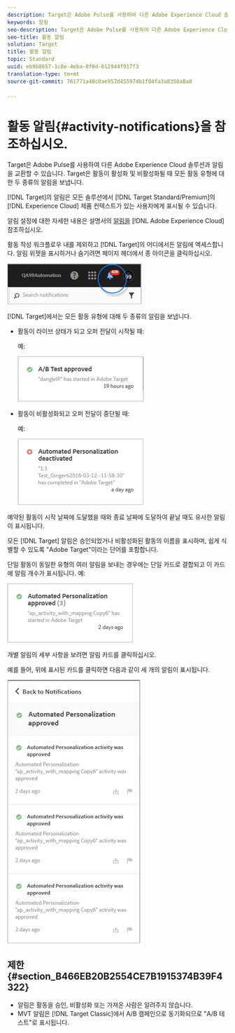 ```yaml
---
description: Target은 Adobe Pulse를 사용하여 다른 Adobe Experience Cloud 솔루션과 알림을 교환할 수 있습니다. Target은 활동이 활성화 및 비활성화될 때 모든 활동 유형에 대한 두 종류의 알림을 보냅니다.
keywords: 알림
seo-description: Target은 Adobe Pulse를 사용하여 다른 Adobe Experience Cloud 솔루션과 알림을 교환할 수 있습니다. Target은 활동이 활성화 및 비활성화될 때 모든 활동 유형에 대한 두 종류의 알림을 보냅니다.
seo-title: 활동 알림
solution: Target
title: 활동 알림
topic: Standard
uuid: eb9b8657-1c8e-4eba-8f6d-612944f917f3
translation-type: tm+mt
source-git-commit: 761771a48c0ae957d455974b1f04fa3a8350a8a0

---
```



# 활동 알림{#activity-notifications}을 참조하십시오.

Target은 Adobe Pulse를 사용하여 다른 Adobe Experience Cloud 솔루션과 알림을 교환할 수 있습니다. Target은 활동이 활성화 및 비활성화될 때 모든 활동 유형에 대한 두 종류의 알림을 보냅니다.

[!DNL Target]의 알림은 모든 솔루션에서 [!DNL Target Standard/Premium]의 [!DNL Experience Cloud] 제품 컨텍스트가 있는 사용자에게 표시될 수 있습니다.

알림 설정에 대한 자세한 내용은 설명서의 [알림을](https://marketing.adobe.com/resources/help/en_US/mcloud/notifications.html) [!DNL Adobe Experience Cloud] 참조하십시오.

활동 작성 워크플로우 내를 제외하고 [!DNL Target]의 어디에서든 알림에 액세스합니다. 알림 위젯을 표시하거나 숨기려면 페이지 헤더에서 종 아이콘을 클릭하십시오.

![](assets/notifications-shell.png)

[!DNL Target]에서는 모든 활동 유형에 대해 두 종류의 알림을 보냅니다.

* 활동이 라이브 상태가 되고 오퍼 전달이 시작될 때:

   예:

   ![](assets/notif_app.png)

* 활동이 비활성화되고 오퍼 전달이 중단될 때:

   예:

   ![](assets/notif-deact.png)

예약된 활동이 시작 날짜에 도달했을 때와 종료 날짜에 도달하여 끝날 때도 유사한 알림이 표시됩니다.

모든 [!DNL Target] 알림은 승인되었거나 비활성화된 활동의 이름을 표시하며, 쉽게 식별할 수 있도록 &quot;Adobe Target&quot;이라는 단어를 포함합니다.

단일 활동이 동일한 유형의 여러 알림을 보내는 경우에는 단일 카드로 결합되고 이 카드에 알림 개수가 표시됩니다. 예:

![](assets/notif-multi.png)

개별 알림의 세부 사항을 보려면 알림 카드를 클릭하십시오.

예를 들어, 위에 표시된 카드를 클릭하면 다음과 같이 세 개의 알림이 표시됩니다.

![](assets/notif-multi-open.png)

## 제한 {#section_B466EB20B2554CE7B1915374B39F4322}

* 알림은 활동을 승인, 비활성화 또는 가져온 사람은 알려주지 않습니다.
* MVT 알림은 [!DNL Target Classic]에서 A/B 캠페인으로 동기화되므로 &quot;A/B 테스트&quot;로 표시됩니다.

